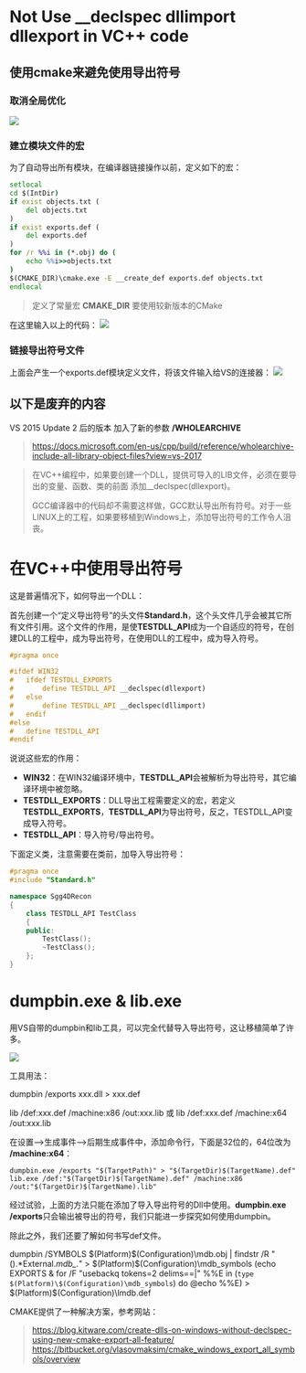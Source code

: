 # Not Use __declspec dllimport dllexport in VC++ code

## 使用cmake来避免使用导出符号

### 取消全局优化
![](assets/markdown-img-paste-20190512152452414.png)

### 建立模块文件的宏
为了自动导出所有模块，在编译器链接操作以前，定义如下的宏：

```bat
setlocal
cd $(IntDir)
if exist objects.txt (
	del objects.txt
)
if exist exports.def (
	del exports.def
)
for /r %%i in (*.obj) do (
	echo %%i>>objects.txt
)
$(CMAKE_DIR)\cmake.exe -E __create_def exports.def objects.txt
endlocal
```
> 定义了常量宏
> **CMAKE_DIR** 要使用较新版本的CMake

在这里输入以上的代码：
![](assets/markdown-img-paste-20190512155041484.png)

### 链接导出符号文件

上面会产生一个exports.def模块定义文件，将该文件输入给VS的连接器：
![](assets/markdown-img-paste-20190512155142575.png)



## 以下是废弃的内容

VS 2015 Update 2 后的版本 加入了新的参数
**/WHOLEARCHIVE**

> https://docs.microsoft.com/en-us/cpp/build/reference/wholearchive-include-all-library-object-files?view=vs-2017

> 在VC++编程中，如果要创建一个DLL，提供可导入的LIB文件，必须在要导出的变量、函数、类的前面
> 添加__declspec(dllexport)。
>
> GCC编译器中的代码却不需要这样做，GCC默认导出所有符号。对于一些LINUX上的工程，如果要移植到Windows上，添加导出符号的工作令人沮丧。

# 在VC++中使用导出符号

这是普遍情况下，如何导出一个DLL：

首先创建一个“定义导出符号”的头文件**Standard.h**，这个头文件几乎会被其它所有文件引用。这个文件的作用，是使**TESTDLL_API**成为一个自适应的符号，在创建DLL的工程中，成为导出符号，在使用DLL的工程中，成为导入符号。

```cpp
#pragma once

#ifdef WIN32
#	ifdef TESTDLL_EXPORTS
#		define TESTDLL_API __declspec(dllexport)
#	else
#		define TESTDLL_API __declspec(dllimport)
#	endif
#else
#	define TESTDLL_API
#endif
```

说说这些宏的作用：

* **WIN32**：在WIN32编译环境中，**TESTDLL_API**会被解析为导出符号，其它编译环境中被忽略。
* **TESTDLL_EXPORTS**：DLL导出工程需要定义的宏，若定义**TESTDLL_EXPORTS**，**TESTDLL_API**为导出符号，反之，TESTDLL_API变成导入符号。
* **TESTDLL_API**：导入符号/导出符号。

下面定义类，注意需要在类前，加导入导出符号：
```cpp
#pragma once
#include "Standard.h"

namespace Sgg4DRecon
{
	class TESTDLL_API TestClass
	{
	public:
		TestClass();
		~TestClass();
	};
}
```

# dumpbin.exe & lib.exe

用VS自带的dumpbin和lib工具，可以完全代替导入导出符号，这让移植简单了许多。

![](assets/markdown-img-paste-20181010164315334.png)

工具用法：

dumpbin /exports xxx.dll > xxx.def

lib /def:xxx.def /machine:x86 /out:xxx.lib 或 lib /def:xxx.def /machine:x64 /out:xxx.lib

在设置-->生成事件-->后期生成事件中，添加命令行，下面是32位的，64位改为
**/machine:x64**：

```Shell
dumpbin.exe /exports "$(TargetPath)" > "$(TargetDir)$(TargetName).def"
lib.exe /def:"$(TargetDir)$(TargetName).def" /machine:x86 /out:"$(TargetDir)$(TargetName).lib"
```

经过试验，上面的方法只能在添加了导入导出符号的Dll中使用。**dumpbin.exe /exports**只会输出被导出的符号，我们只能进一步探究如何使用dumpbin。

除此之外，我们还要了解如何书写def文件。

dumpbin /SYMBOLS $(Platform)\$(Configuration)\mdb.obj | findstr /R "().*External.*mdb_.*" > $(Platform)\$(Configuration)\mdb_symbols
(echo EXPORTS & for /F "usebackq tokens=2 delims==|" %%E in (`type $(Platform)\$(Configuration)\mdb_symbols`) do @echo  %%E) > $(Platform)\$(Configuration)\lmdb.def

CMAKE提供了一种解决方案，参考网站：

> https://blog.kitware.com/create-dlls-on-windows-without-declspec-using-new-cmake-export-all-feature/
> https://bitbucket.org/vlasovmaksim/cmake_windows_export_all_symbols/overview
